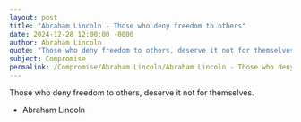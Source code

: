 ```yaml
---
layout: post
title: "Abraham Lincoln - Those who deny freedom to others"
date: 2024-12-28 12:00:00 -0000
author: Abraham Lincoln
quote: "Those who deny freedom to others, deserve it not for themselves."
subject: Compromise
permalink: /Compromise/Abraham Lincoln/Abraham Lincoln - Those who deny freedom to others
---
```


Those who deny freedom to others, deserve it not for themselves.

- Abraham Lincoln
